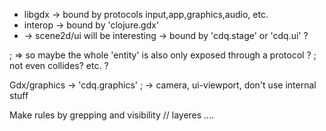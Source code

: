 * libgdx -> bound by protocols input,app,graphics,audio, etc.
* interop -> bound by 'clojure.gdx'
* -> scene2d/ui will be interesting -> bound by 'cdq.stage' or 'cdq.ui' ?


; => so maybe the whole 'entity' is also only exposed through a protocol ?
; not even collides? etc. ?



Gdx/graphics -> 'cdq.graphics'
; -> camera, ui-viewport, don't use internal stuff

Make rules by grepping and visibility // layeres ....
